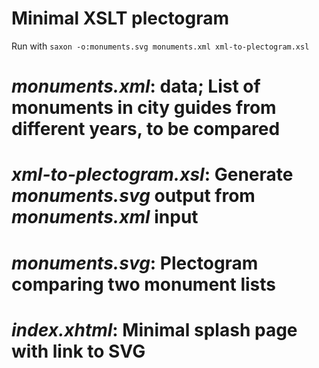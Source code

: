 # Minimal XSLT plectogram

Run with `saxon -o:monuments.svg monuments.xml xml-to-plectogram.xsl`

# *monuments.xml*: data; List of monuments in city guides from different years, to be compared
# *xml-to-plectogram.xsl*: Generate *monuments.svg* output from *monuments.xml* input
# *monuments.svg*: Plectogram comparing two monument lists
# *index.xhtml*: Minimal splash page with link to SVG
